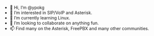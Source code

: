 - 👋 Hi, I’m @ypokg
- 👀 I’m interested in SIP/VoIP and Asterisk.
- 🌱 I’m currently learning Linux.
- 💞️ I’m looking to collaborate on anything fun.
- 📫 Find many on the Asterisk, FreePBX and many other communities.

<!---
ypokg/ypokg is a ✨ special ✨ repository because its `README.md` (this file) appears on your GitHub profile.
You can click the Preview link to take a look at your changes.
--->
